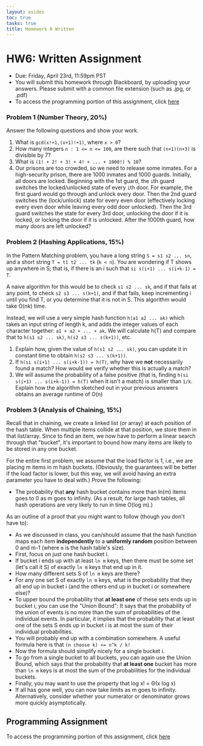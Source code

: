```yaml
---
layout: asides
toc: true
tasks: true
title: Homework 6 Written
---
```


# HW6: Written Assignment

+ Due: Friday, April 23rd, 11:59pm PST
+ You will submit this homework through Blackboard, by uploading your answers.  Please submit with a common file extension (such as .jpg, or .pdf)
+ To access the programming portion of this assignment, click [here](./programming/)

### Problem 1 (Number Theory, 20%)

Answer the following questions and show your work.

1. What is `gcd(x!+1,(x+1)!+1)`, where `x > 0`?
3. How many integers `n : 1 <= n <= 100`, are there such that `(n+1)(n+3)` is divisible by 7?
4. What is `(1! + 2! + 3! + 4! + ... + 1000!) % 10`?
5. Our prisons are too crowded, so we need to release some inmates.  For a high-security prison, there are 1000 inmates and 1000 guards.  Initially, all doors are locked.  Beginning with the 1st guard, the `i`th guard switches the locked/unlocked state of every `i`th door. For example, the first guard would go through and unlock every door. Then the 2nd guard switches the (lock/unlock) state for every even door (effectively locking every even door while leaving every odd door unlocked).  Then the 3rd guard switches the state for every 3rd door, unlocking the door if it is locked, or locking the door if it is unlocked. After the 1000th guard, how many doors are left unlocked?

### Problem 2 (Hashing Applications, 15%)

In the Pattern Matching problem, you have a long string `S = s1 s2 ... sn`, and a short string `T = t1 t2 ... tk` (`k < n`).  You are wondering if T shows up anywhere in S; that is, if there is an i such that `si s(i+1) ... s(i+k-1) = T`.  

A naive algorithm for this would be to check `s1 s2 ... sk`, and if that fails at any point, to check `s2 s3 ... s(k+1)`, and if that fails, keep incrementing i until you find T, or you determine that it is not in S.  This algorithm would take O(nk) time.

Instead, we will use a very simple hash function `h(a1 a2 ... ak)` which takes an input string of length k, and adds the integer values of each character together: `a1 + a2 + ... + ak`.  We will calculate h(T) and compare that to `h(s1 s2 ... sk)`, `h(s2 s3 ... s(k+1))`, etc.

1. Explain how, given the value of `h(s1 s2 ... sk)`, you can update it in constant time to obtain `h(s2 s3 ... s(k+1))`.
2. If `h(si s(i+1) ... s(i+k-1)) = h(T)`, why have we **not** necessarily found a match?  How would we verify whether this is actually a match?
3. We will assume the probability of a false positive (that is, finding `h(si s(i+1) ... s(i+k-1)) = h(T)` when it isn't a match) is smaller than `1/k`.  Explain how the algorithm sketched out in your previous answers obtains an average runtime of O(n) 

### Problem 3 (Analysis of Chaining, 15%)

Recall that in chaining, we create a linked list (or array) at each position of the hash table. When multiple items collide at that position, we store them in that list/array. Since to find an item, we now have to perform a linear search through that "bucket", it's important to bound how many items are likely to be stored in any one bucket. 

For the entire first problem, we assume that the load factor is 1, i.e., we are placing m items in m hash buckets. (Obviously, the guarantees will be better if the load factor is lower, but this way, we will avoid having an extra parameter you have to deal with.) Prove the following:

+ The probability that **any** hash bucket contains more than ln(m) items goes to 0 as m goes to infinity. (As a result, for large hash tables, all hash operations are very likely to run in time O(log m).)

As an outline of a proof that you might want to follow (though you don't have to):

+ As we discussed in class, you can/should assume that the hash function maps each item **independently** to a **uniformly random** position between 0 and m-1 (where `m` is the hash table's size).
+ First, focus on just one hash bucket i.
+ If bucket i ends up with at least `ln m` keys, then there must be some set (let's call it S) of exactly `ln m` keys that end up in it.
+ How many different sets S of `ln m` keys are there?
+ For any one set S of exactly `ln m` keys, what is the probability that they all end up in bucket i (and the others end up in bucket i or somewhere else)?
+ To upper bound the probability that **at least one** of these sets ends up in bucket i, you can use the "Union Bound": It says that the probability of the union of events is no more than the sum of probabilities of the individual events. In particular, it implies that the probability that at least one of the sets S ends up in bucket i is at most the sum of their individual probabilities.
+ You will probably end up with a combination somewhere. A useful formula here is that 
  `(n choose k) <= n^k / k!`
+ Now the formula should simplify nicely for a single bucket i.
+ To go from a single bucket to all buckets, you can again use the Union Bound, which says that the probability that **at least one** bucket has more than `ln m` keys is at most the sum of the probabilities for the individual buckets.
+ Finally, you may want to use the property that log x! =  &Theta;(x log x)
+ If all has gone well, you can now take limits as m goes to infinity.  Alternatively, consider whether your numerator or denominator grows more quickly asymptotically.

## Programming Assignment

To access the programming portion of this assignment, click [here](./programming/)

